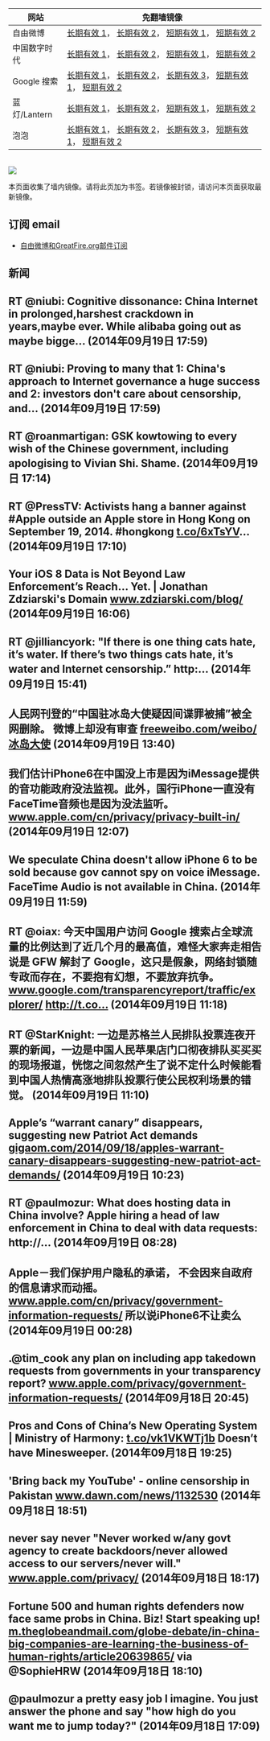 <table>
    <thead>
        <tr>
            <th>网站</th>
            <th>免翻墙镜像</th>
        </tr>
    </thead>
    <tbody>    
        <tr>
            <td>自由微博</td>
            <td>            
                <a href="https://a248.e.akamai.net/f/1/1/1/dci.download.akamai.com/35985/159415/1/f/" target="_BLANK">长期有效 1</a>，            
                <a href="https://objects.dreamhost.com/freeweibo/index.html" target="_BLANK">长期有效 2</a>，            
                <a href="https://fw2.azurewebsites.net" target="_BLANK">短期有效 1</a>，            
                <a href="https://d1stdkq55ggsv7.cloudfront.net" target="_BLANK">短期有效 2</a>
            </td>
        </tr>    
        <tr>
            <td>中国数字时代</td>
            <td>            
                <a href="https://a248.e.akamai.net/f/1/1/1/dci.download.akamai.com/35985/159415/1/c/" target="_BLANK">长期有效 1</a>，            
                <a href="https://objects.dreamhost.com/cdt/index.html" target="_BLANK">长期有效 2</a>，            
                <a href="https://1ff2d.azurewebsites.net" target="_BLANK">短期有效 1</a>，            
                <a href="https://d29jekp4emy41a.cloudfront.net" target="_BLANK">短期有效 2</a>
            </td>
        </tr>    
        <tr>
            <td>Google 搜索</td>
            <td>            
                <a href="https://edgecastcdn.net/00107ED/g/" target="_BLANK">长期有效 1</a>，            
                <a href="https://a248.e.akamai.net/f/1/1/1/dci.download.akamai.com/35985/159415/1/g/" target="_BLANK">长期有效 2</a>，            
                <a href="https://objects.dreamhost.com/goo/index.html" target="_BLANK">长期有效 3</a>，            
                <a href="https://865ba.azurewebsites.net" target="_BLANK">短期有效 1</a>，            
                <a href="https://d3vv89cvqbrqlq.cloudfront.net" target="_BLANK">短期有效 2</a>
            </td>
        </tr>    
        <tr>
            <td>蓝灯/Lantern</td>
            <td>            
                <a href="https://a248.e.akamai.net/f/1/1/1/dci.download.akamai.com/35985/159415/1/l/" target="_BLANK">长期有效 1</a>，            
                <a href="https://objects.dreamhost.com/lantern/index.html" target="_BLANK">长期有效 2</a>，            
                <a href="https://c7511.azurewebsites.net" target="_BLANK">短期有效 1</a>，            
                <a href="https://dx1djqjpnvurw.cloudfront.net" target="_BLANK">短期有效 2</a>
            </td>
        </tr>    
        <tr>
            <td>泡泡</td>
            <td>            
                <a href="https://edgecastcdn.net/00107ED/paopao/" target="_BLANK">长期有效 1</a>，            
                <a href="https://a248.e.akamai.net/f/1/1/1/dci.download.akamai.com/35985/159415/1/p/" target="_BLANK">长期有效 2</a>，            
                <a href="https://objects.dreamhost.com/paopao/index.html" target="_BLANK">长期有效 3</a>，            
                <a href="https://paopao2.azurewebsites.net" target="_BLANK">短期有效 1</a>，            
                <a href="https://d19ysv8o6fv16v.cloudfront.net" target="_BLANK">短期有效 2</a>
            </td>
        </tr>
    </tbody>
</table>
<br/>
<img src="https://raw.githubusercontent.com/greatfire/z/master/logos.gif" />

本页面收集了墙内镜像。请将此页加为书签。若镜像被封锁，请访问本页面获取最新镜像。

## 订阅 email
* <a href="https://b.us7.list-manage.com/subscribe?u=854fca58782082e0cbdf204a0&id=c78949b93c">自由微博和GreatFire.org邮件订阅</a>
    
## 新闻
RT @niubi: Cognitive dissonance: China Internet in prolonged,harshest crackdown in years,maybe ever. While alibaba going out as maybe bigge… (2014年09月19日 17:59)
 ---
RT @niubi: Proving to many that 1: China's approach to Internet governance a huge success and 2: investors don't care about censorship, and… (2014年09月19日 17:59)
 ---
RT @roanmartigan: GSK kowtowing to every wish of the Chinese government, including apologising to Vivian Shi. Shame. (2014年09月19日 17:14)
 ---
RT @PressTV: Activists hang a banner against #Apple outside an Apple store in Hong Kong on September 19, 2014.
#hongkong <a href="http://t.co/6xTsYV" target="_BLANK">t.co/6xTsYV</a>… (2014年09月19日 17:10)
 ---
Your iOS 8 Data is Not Beyond Law Enforcement’s Reach… Yet. | Jonathan Zdziarski's Domain <a href="http://www.zdziarski.com/blog/?p=3875" target="_BLANK">www.zdziarski.com/blog/</a> (2014年09月19日 16:06)
 ---
RT @jilliancyork: "If there is one thing cats hate, it’s water. If there’s two things cats hate, it’s water and Internet censorship.” http:… (2014年09月19日 15:41)
 ---
人民网刊登的“中国驻冰岛大使疑因间谍罪被捕”被全网删除。 微博上却没有审查 <a href="https://freeweibo.com/weibo/%E5%86%B0%E5%B2%9B%E5%A4%A7%E4%BD%BF" target="_BLANK">freeweibo.com/weibo/冰岛大使</a> (2014年09月19日 13:40)
 ---
我们估计iPhone6在中国没上市是因为iMessage提供的音功能政府没法监视。此外，国行iPhone一直没有FaceTime音频也是因为没法监听。 <a href="https://www.apple.com/cn/privacy/privacy-built-in/" target="_BLANK">www.apple.com/cn/privacy/privacy-built-in/</a> (2014年09月19日 12:07)
 ---
We speculate China doesn't allow iPhone 6 to be sold because gov cannot spy on voice iMessage. FaceTime Audio is not available in China. (2014年09月19日 11:59)
 ---
RT @oiax: 今天中国用户访问 Google 搜索占全球流量的比例达到了近几个月的最高值，难怪大家奔走相告说是 GFW 解封了 Google，这只是假象，网络封锁随专政而存在，不要抱有幻想，不要放弃抗争。<a href="http://www.google.com/transparencyreport/traffic/explorer/?r=CN&l=WEBSEARCH&csd=1409182361379&ced=1411047000000" target="_BLANK">www.google.com/transparencyreport/traffic/explorer/</a> http://t.co… (2014年09月19日 11:18)
 ---
RT @StarKnight: 一边是苏格兰人民排队投票连夜开票的新闻，一边是中国人民苹果店门口彻夜排队买买买的现场报道，恍惚之间忽然产生了说不定什么时候能看到中国人热情高涨地排队投票行使公民权利场景的错觉。 (2014年09月19日 11:10)
 ---
Apple’s “warrant canary” disappears, suggesting new Patriot Act demands <a href="https://gigaom.com/2014/09/18/apples-warrant-canary-disappears-suggesting-new-patriot-act-demands/" target="_BLANK">gigaom.com/2014/09/18/apples-warrant-canary-disappears-suggesting-new-patriot-act-demands/</a> (2014年09月19日 10:23)
 ---
RT @paulmozur: What does hosting data in China involve? Apple hiring a head of law enforcement in China to deal with data requests: http://… (2014年09月19日 08:28)
 ---
Apple－我们保护用户隐私的承诺，
不会因来自政府的信息请求而动摇。 <a href="https://www.apple.com/cn/privacy/government-information-requests/" target="_BLANK">www.apple.com/cn/privacy/government-information-requests/</a> 所以说iPhone6不让卖么 (2014年09月19日 00:28)
 ---
.@tim_cook any plan on including app takedown requests from governments in your transparency report? <a href="https://www.apple.com/privacy/government-information-requests/" target="_BLANK">www.apple.com/privacy/government-information-requests/</a> (2014年09月18日 20:45)
 ---
Pros and Cons of China’s New Operating System | Ministry of Harmony: <a href="http://t.co/vk1VKWTj1b" target="_BLANK">t.co/vk1VKWTj1b</a> Doesn’t have Minesweeper. (2014年09月18日 19:25)
 ---
'Bring back my YouTube' - online censorship in Pakistan <a href="http://www.dawn.com/news/1132530" target="_BLANK">www.dawn.com/news/1132530</a> (2014年09月18日 18:51)
 ---
never say never "Never worked w/any govt agency to create backdoors/never allowed access to our servers/never will." <a href="https://www.apple.com/privacy/" target="_BLANK">www.apple.com/privacy/</a> (2014年09月18日 18:17)
 ---
Fortune 500 and human rights defenders now face same probs in China. Biz! Start speaking up! <a href="http://m.theglobeandmail.com/globe-debate/in-china-big-companies-are-learning-the-business-of-human-rights/article20639865/?service=mobile&utm_source=twitter.com&utm_medium=Referrer:+Social+Network+/+Media&utm_campaign=Shared+Web+Article+Links" target="_BLANK">m.theglobeandmail.com/globe-debate/in-china-big-companies-are-learning-the-business-of-human-rights/article20639865/</a> via @SophieHRW (2014年09月18日 18:10)
 ---
@paulmozur a pretty easy job I imagine. You just answer the phone and say "how high do you want me to jump today?" (2014年09月18日 17:09)
 ---
